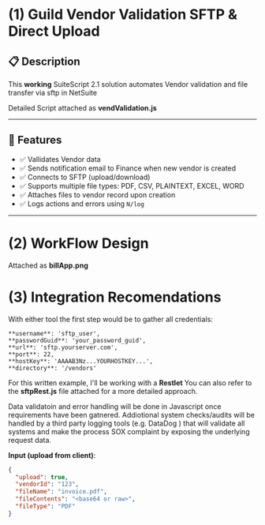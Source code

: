 # (1) Guild Vendor Validation SFTP & Direct Upload

## 📋 Description

This **working** SuiteScript 2.1 solution automates Vendor validation and file transfer via sftp in NetSuite

Detailed Script attached as **vendValidation.js**

---

## 🚀 Features

- ✅ Vallidates Vendor data
- ✅ Sends notification email to Finance when new vendor is created
- ✅ Connects to SFTP (upload/download)
- ✅ Supports multiple file types: PDF, CSV, PLAINTEXT, EXCEL, WORD
- ✅ Attaches files to vendor record upon creation
- ✅ Logs actions and errors using `N/log`

---

# (2) WorkFlow Design
Attached  as **billApp.png**


# (3) Integration Recomendations
With either tool the first step would be to gather all credentials:

    **username**: 'sftp_user',
    **passwordGuid**: 'your_password_guid',
    **url**: 'sftp.yourserver.com',
    **port**: 22,
    **hostKey**: 'AAAAB3Nz...YOURHOSTKEY...',
    **directory**: '/vendors'

For this written example, I'll be working with a **Restlet**
You can also refer to the **sftpRest.js** file attached for a more detailed approach.

Data validatoin and error handling will be done in Javascript once requirements have been gatnered.
Addiotional system checks/audits will be handled by a third party logging tools (e.g. DataDog ) that will validate all systems
and make the process SOX complaint by exposing the underlying request data.


**Input (upload from client)**:
```json
{
  "upload": true,
  "vendorId": "123",
  "fileName": "invoice.pdf",
  "fileContents": "<base64 or raw>",
  "fileType": "PDF"
}


